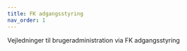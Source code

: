 ```yaml
---
title: FK adgangsstyring
nav_order: 1
---
```

Vejledninger til brugeradministration via FK adgangsstyring
